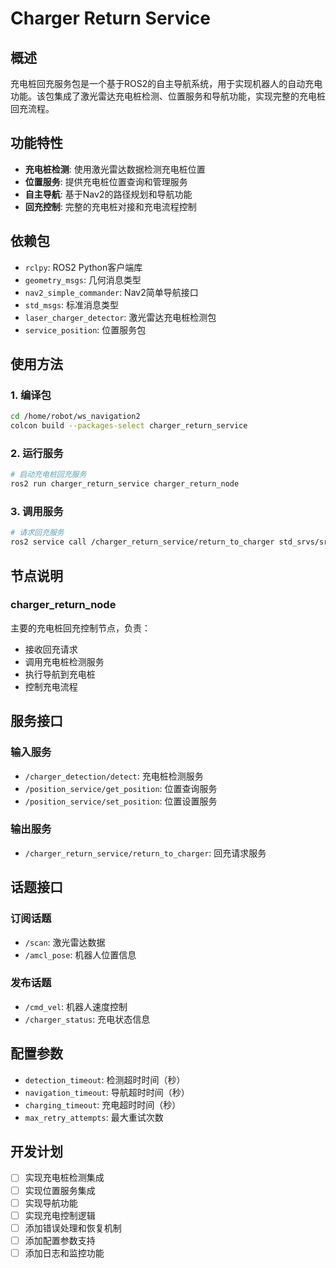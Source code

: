 # Charger Return Service

## 概述

充电桩回充服务包是一个基于ROS2的自主导航系统，用于实现机器人的自动充电功能。该包集成了激光雷达充电桩检测、位置服务和导航功能，实现完整的充电桩回充流程。

## 功能特性

- **充电桩检测**: 使用激光雷达数据检测充电桩位置
- **位置服务**: 提供充电桩位置查询和管理服务
- **自主导航**: 基于Nav2的路径规划和导航功能
- **回充控制**: 完整的充电桩对接和充电流程控制

## 依赖包

- `rclpy`: ROS2 Python客户端库
- `geometry_msgs`: 几何消息类型
- `nav2_simple_commander`: Nav2简单导航接口
- `std_msgs`: 标准消息类型
- `laser_charger_detector`: 激光雷达充电桩检测包
- `service_position`: 位置服务包

## 使用方法

### 1. 编译包
```bash
cd /home/robot/ws_navigation2
colcon build --packages-select charger_return_service
```

### 2. 运行服务
```bash
# 启动充电桩回充服务
ros2 run charger_return_service charger_return_node
```

### 3. 调用服务
```bash
# 请求回充服务
ros2 service call /charger_return_service/return_to_charger std_srvs/srv/Trigger
```

## 节点说明

### charger_return_node
主要的充电桩回充控制节点，负责：
- 接收回充请求
- 调用充电桩检测服务
- 执行导航到充电桩
- 控制充电流程

## 服务接口

### 输入服务
- `/charger_detection/detect`: 充电桩检测服务
- `/position_service/get_position`: 位置查询服务
- `/position_service/set_position`: 位置设置服务

### 输出服务
- `/charger_return_service/return_to_charger`: 回充请求服务

## 话题接口

### 订阅话题
- `/scan`: 激光雷达数据
- `/amcl_pose`: 机器人位置信息

### 发布话题
- `/cmd_vel`: 机器人速度控制
- `/charger_status`: 充电状态信息

## 配置参数

- `detection_timeout`: 检测超时时间（秒）
- `navigation_timeout`: 导航超时时间（秒）
- `charging_timeout`: 充电超时时间（秒）
- `max_retry_attempts`: 最大重试次数

## 开发计划

- [ ] 实现充电桩检测集成
- [ ] 实现位置服务集成
- [ ] 实现导航功能
- [ ] 实现充电控制逻辑
- [ ] 添加错误处理和恢复机制
- [ ] 添加配置参数支持
- [ ] 添加日志和监控功能 